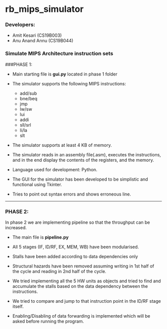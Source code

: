 # rb_mips_simulator

### Developers:
* Amit Kesari (CS19B003)
* Anu Anand Annu (CS19B044)

### Simulate MIPS Architecture instruction sets
###PHASE 1:
* Main starting file is **gui.py** located in phase 1 folder
* The simulator supports the following MIPS instructions: 
  * add/sub
  * bne/beq
  * jmp
  * lw/sw
  * lui
  * addi  
  * sll/srl
  * li/la
  * slt
  
* The simulator supports at least 4 KB of memory.
* The simulator reads in an assembly file(.asm), executes the instructions, and in the end display
the contents of the registers, and the memory.
* Language used for development: Python.
* The GUI for the simulator has been developed to be simplistic and functional using Tkinter. 
* Tries to point out syntax errors and shows erroneous line. 

  
---

### PHASE 2:
In phase 2 we are implementing pipeline so that the throughput can be increased.

* The main file is **pipeline.py**
* All 5 stages (IF, ID/RF, EX, MEM, WB) have been modularised.
* Stalls have been added according to data dependencies only
* Structural hazards have been removed assuming writing in 1st half of the cycle and reading in 2nd half of the cycle.

* We tried implementing all the 5 HW units as objects and tried to find and accumulate the stalls based on the data dependency between the instructions.
* We tried to compare and jump to that instruction point in the ID/RF stage itself.
* Enabling/Disabling of data forwarding is implemented which will be asked before running the program.



